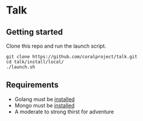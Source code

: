 # Talk

## Getting started

Clone this repo and run the launch script.

```
git clone https://github.com/coralproject/talk.git
cd talk/install/local/
./launch.sh
```

## Requirements

* Golang must be [installed](https://golang.org/doc/install)
* Mongo must be [installed](https://docs.mongodb.com/manual/installation/)
* A moderate to strong thirst for adventure

